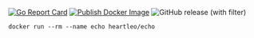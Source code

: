 [![Go Report Card](https://goreportcard.com/badge/github.com/heartleo/echo)](https://goreportcard.com/report/github.com/heartleo/echo)
[![Publish Docker Image](https://github.com/heartleo/echo/actions/workflows/docker-image.yml/badge.svg)](https://github.com/heartleo/echo/actions/workflows/docker-image.yml)
![GitHub release (with filter)](https://img.shields.io/github/v/release/heartleo/echo)

`docker run --rm --name echo heartleo/echo`
